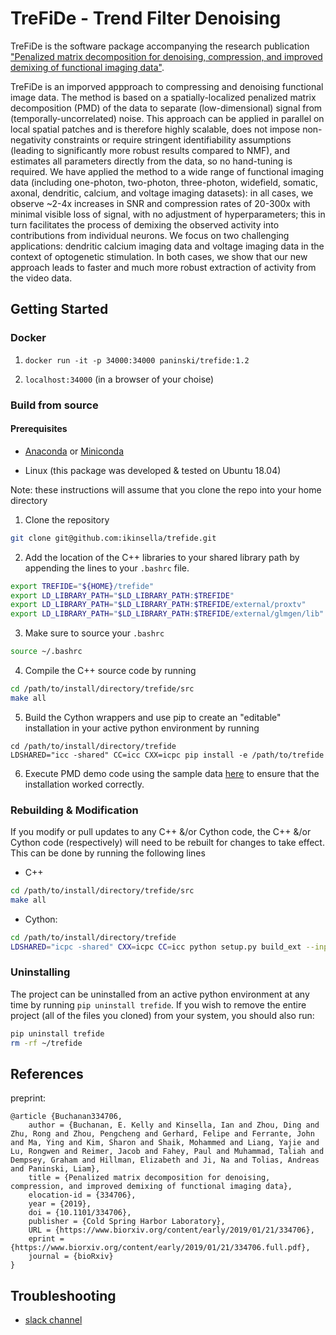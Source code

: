 # TreFiDe - Trend Filter Denoising

TreFiDe is the software package accompanying the research publication
["Penalized matrix decomposition for denoising, compression, and improved
demixing of functional imaging data"](https://doi.org/10.1101/334706).

TreFiDe is an imporved appproach to compressing and denoising functional image
data. The method is based on a spatially-localized penalized matrix
decomposition (PMD) of the data to separate (low-dimensional) signal from
(temporally-uncorrelated) noise. This approach can be applied in parallel on
local spatial patches and is therefore highly scalable, does not impose
non-negativity constraints or require stringent identifiability assumptions
(leading to significantly more robust results compared to NMF), and estimates
all parameters directly from the data, so no hand-tuning is required. We have
applied the method to a wide range of functional imaging data (including
one-photon, two-photon, three-photon, widefield, somatic, axonal, dendritic,
calcium, and voltage imaging datasets): in all cases, we observe ~2-4x
increases in SNR and compression rates of 20-300x with minimal visible loss of
signal, with no adjustment of hyperparameters; this in turn facilitates the
process of demixing the observed activity into contributions from individual
neurons. We focus on two challenging applications: dendritic calcium imaging
data and voltage imaging data in the context of optogenetic stimulation. In
both cases, we show that our new approach leads to faster and much more robust
extraction of activity from the video data.

## Getting Started

### Docker

1. `docker run -it -p 34000:34000 paninski/trefide:1.2`

2. `localhost:34000` (in a browser of your choise)

### Build from source

#### Prerequisites

- [Anaconda](https://docs.anaconda.com/anaconda/install/) or
  [Miniconda](https://docs.conda.io/projects/continuumio-conda/en/latest/user-guide/install/)

- Linux (this package was developed & tested on Ubuntu 18.04)

Note: these instructions will assume that you clone the repo into your home
directory

1. Clone the repository

```Bash
git clone git@github.com:ikinsella/trefide.git
```

2. Add the location of the C++ libraries to your shared library path by
appending the lines to your ```.bashrc``` file.

```Bash
export TREFIDE="${HOME}/trefide"
export LD_LIBRARY_PATH="$LD_LIBRARY_PATH:$TREFIDE"
export LD_LIBRARY_PATH="$LD_LIBRARY_PATH:$TREFIDE/external/proxtv"
export LD_LIBRARY_PATH="$LD_LIBRARY_PATH:$TREFIDE/external/glmgen/lib"
```

3. Make sure to source your `.bashrc`

```Bash
source ~/.bashrc
```

4. Compile the C++ source code by running

```Bash
cd /path/to/install/directory/trefide/src
make all
```

5. Build the Cython wrappers and use pip to create an "editable" installation
   in your active python environment by running
```
cd /path/to/install/directory/trefide
LDSHARED="icc -shared" CC=icc CXX=icpc pip install -e /path/to/trefide
```

6. Execute PMD demo code using the sample data
   [here](https://drive.google.com/file/d/1v8E61-mKwyGNVPQFrLabsLsjA-l6D21E/view?usp=sharing)
   to ensure that the installation worked correctly.

### Rebuilding & Modification
If you modify or pull updates to any C++ &/or Cython code, the C++ &/or Cython
code (respectively) will need to be rebuilt for changes to take effect. This
can be done by running the following lines

- C++

```Bash
cd /path/to/install/directory/trefide/src
make all
```

- Cython:
```Bash
cd /path/to/install/directory/trefide
LDSHARED="icpc -shared" CXX=icpc CC=icc python setup.py build_ext --inplace
```

### Uninstalling
The project can be uninstalled from an active python environment at any time by
running ```pip uninstall trefide```. If you wish to remove the entire project
(all of the files you cloned) from your system, you should also run:

```Bash
pip uninstall trefide
rm -rf ~/trefide
```

## References
preprint:
```
@article {Buchanan334706,
    author = {Buchanan, E. Kelly and Kinsella, Ian and Zhou, Ding and Zhu, Rong and Zhou, Pengcheng and Gerhard, Felipe and Ferrante, John and Ma, Ying and Kim, Sharon and Shaik, Mohammed and Liang, Yajie and Lu, Rongwen and Reimer, Jacob and Fahey, Paul and Muhammad, Taliah and Dempsey, Graham and Hillman, Elizabeth and Ji, Na and Tolias, Andreas and Paninski, Liam},
    title = {Penalized matrix decomposition for denoising, compression, and improved demixing of functional imaging data},
    elocation-id = {334706},
    year = {2019},
    doi = {10.1101/334706},
    publisher = {Cold Spring Harbor Laboratory},
    URL = {https://www.biorxiv.org/content/early/2019/01/21/334706},
    eprint = {https://www.biorxiv.org/content/early/2019/01/21/334706.full.pdf},
    journal = {bioRxiv}
}
```

## Troubleshooting

- [slack channel](https://join.slack.com/t/trefide/shared_invite/enQtMzc5NDM4MDk4OTgxLWE0NjNhZGE5N2VlMTcxNGEwODhkMmFlMjcyYmIzYTdkOGVkYThhNjdkMzEyZmM1NzIzYzc0NTZkYmVjMDY5ZTg)
